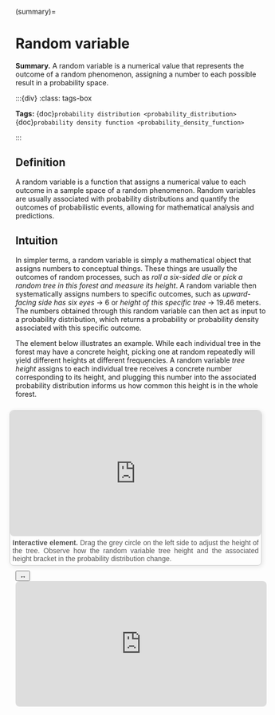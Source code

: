 (summary)=

# Random variable

**Summary.** A random variable is a numerical value that represents the outcome of a random phenomenon, assigning a number to each possible result in a probability space.

:::{div}
:class: tags-box

**Tags:** {doc}`probability distribution <probability_distribution>` {doc}`probability density function <probability_density_function>`

:::

<!-- hidden-tag:statistics -->

## Definition

A random variable is a function that assigns a numerical value to each outcome in a sample space of a random phenomenon. Random variables are usually associated with probability distributions and quantify the outcomes of probabilistic events, allowing for mathematical analysis and predictions.

## Intuition

In simpler terms, a random variable is simply a mathematical object that assigns numbers to conceptual things. These things are usually the outcomes of random processes, such as *roll a six-sided die* or *pick a random tree in this forest and measure its height*. A random variable then systematically assigns numbers to specific outcomes, such as *upward-facing side has six eyes* → 6 or *height of this specific tree* → 19.46 meters. The numbers obtained through this random variable can then act as input to a probability distribution, which returns a probability or probability density associated with this specific outcome. 

The element below illustrates an example. While each individual tree in the forest may have a concrete height, picking one at random repeatedly will yield different heights at different frequencies. A random variable *tree height* assigns to each individual tree receives a concrete number corresponding to its height, and plugging this number into the associated probability distribution informs us how common this height is in the whole forest.

<div style="float: right; width: 100%; margin: 10px; border: 1px solid #ccc; border-radius: 8px; box-shadow: 2px 2px 10px rgba(0, 0, 0, 0.1);">
    <iframe src="https://maxramgraber.github.io/MASTER/main/_static/elements/random_variable.html" style="width: 100%; aspect-ratio: 2 / 1; border: none; border-radius: 8px;"></iframe>
    <div style="text-align: justify; padding: 5px; font-size: 14px; font-family: Arial, sans-serif; color: #555;">
        <strong>Interactive element.</strong> Drag the grey circle on the left side to adjust the height of the tree. Observe how the random variable tree height and the associated height bracket in the probability distribution change.
    </div>
</div>

<div id="sticky-iframe-container" background="white">
  <button id="toggle-iframe">↔</button>
  <iframe id="sticky-iframe" src="https://maxramgraber.github.io/MASTER/main/_static/elements/navigation.html" style="width: 100%; aspect-ratio: 2 / 1; border: none; border-radius: 8px; background: white"></iframe>
</div>